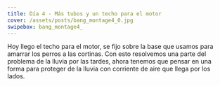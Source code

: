 ```yaml
---
title: Día 4 - Más tubos y un techo para el motor
cover: /assets/posts/bang_montage4_0.jpg
swipebox: bang_montage4_
---
```

Hoy llego el techo para el motor, se fijo sobre la base que usamos para amarrar los perros a las cortinas. Con esto resolvemos una parte del problema de la lluvia por las tardes, ahora tenemos que pensar en una forma para proteger de la lluvia con corriente de aire que llega por los lados.
